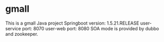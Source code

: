 # gmall
This is a gmall Java project
Springboot version: 1.5.21.RELEASE
user-service port: 8070
user-web port: 8080
SOA mode is provided by dubbo and zookeeper.
